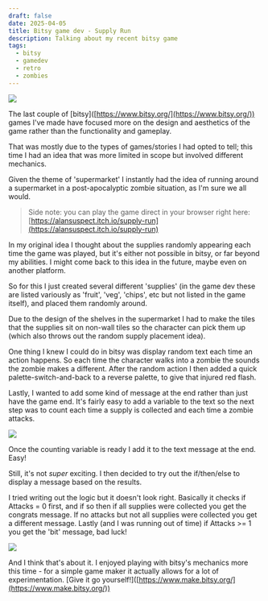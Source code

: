 ```yaml
---
draft: false
date: 2025-04-05
title: Bitsy game dev - Supply Run
description: Talking about my recent bitsy game
tags:
  - bitsy
  - gamedev
  - retro
  - zombies
---
```

![](/media/Market.png)

The last couple of \[bitsy\]([https://www.bitsy.org/](https://www.bitsy.org/)) games I've made have focused more on the design and aesthetics of the game rather than the functionality and gameplay.

That was mostly due to the types of games/stories I had opted to tell; this time I had an idea that was more limited in scope but involved different mechanics.

Given the theme of 'supermarket' I instantly had the idea of running around a supermarket in a post-apocalyptic zombie situation, as I'm sure we all would.

> Side note: you can play the game direct in your browser right here: [https://alansuspect.itch.io/supply-run](https://alansuspect.itch.io/supply-run)

In my original idea I thought about the supplies randomly appearing each time the game was played, but it's either not possible in bitsy, or far beyond my abilities. I might come back to this idea in the future, maybe even on another platform.

So for this I just created several different 'supplies' (in the game dev these are listed variously as 'fruit', 'veg', 'chips', etc but not listed in the game itself), and placed them randomly around.

Due to the design of the shelves in the supermarket I had to make the tiles that the supplies sit on non-wall tiles so the character can pick them up (which also throws out the random supply placement idea).

One thing I knew I could do in bitsy was display random text each time an action happens. So each time the character walks into a zombie the sounds the zombie makes a different. After the random action I then added a quick palette-switch-and-back to a reverse palette, to give that injured red flash.

Lastly, I wanted to add some kind of message at the end rather than just have the game end. It's fairly easy to add a variable to the text so the next step was to count each time a supply is collected and each time a zombie attacks.

![](/media/End1.png)

Once the counting variable is ready I add it to the text message at the end. Easy!

Still, it's not _super_ exciting. I then decided to try out the if/then/else to display a message based on the results.

I tried writing out the logic but it doesn't look right. Basically it checks if Attacks = 0 first, and if so then if all supplies were collected you get the congrats message. If no attacks but not all supplies were collected you get a different message. Lastly (and I was running out of time) if Attacks >= 1 you get the 'bit' message, bad luck!

![](/media/If-else.png)

And I think that's about it. I enjoyed playing with bitsy's mechanics more this time - for a simple game maker it actually allows for a lot of experimentation. \[Give it go yourself!\]([https://www.make.bitsy.org/](https://www.make.bitsy.org/))